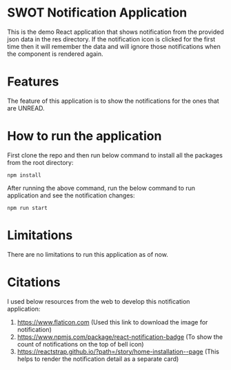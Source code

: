 # SWOT Notification Application
This is the demo React application that shows notification from the provided json data in the res directory. If the notification icon is clicked for the first time then it will remember the data and will ignore those notifications when the component is rendered again.

# Features
The feature of this application is to show the notifications for the ones that are UNREAD.

# How to run the application
First clone the repo and then run below command to install all the packages from the root directory:
```
npm install
```

After running the above command, run the below command to run application and see the notification changes:
```
npm run start
```

# Limitations
There are no limitations to run this application as of now.

# Citations
I used below resources from the web to develop this notification application:
1. https://www.flaticon.com (Used this link to download the image for notification)
2. https://www.npmjs.com/package/react-notification-badge (To show the count of notifications on the top of bell icon)
3. https://reactstrap.github.io/?path=/story/home-installation--page (This helps to render the notification detail as a separate card)
